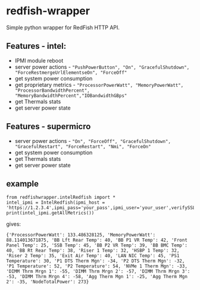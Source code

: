 # redfish-wrapper

Simple python wrapper for RedFish HTTP API.

## Features - intel:
- IPMI module reboot
- server power actions - `"PushPowerButton", "On", "GracefulShutdown", "ForceRestmergeUrlElementseOn", "ForceOff"`
- get system power consumption
- get proprietary metrics - `"ProcessorPowerWatt", "MemoryPowerWatt", "ProcessorBandwidthPercent", "MemoryBandwidthPercent","IOBandwidthGBps"`
- get Thermals stats
- get server power state

## Features - supermicro
- server power actions - `"On", "ForceOff", "GracefulShutdown", "GracefulRestart", "ForceRestart", "Nmi", "ForceOn"`
- get system power consumption
- get Thermals stats
- get server power state

## example

```
from redfishwrapper.intelRedfish import *
intel_ipmi = IntelRedfish(ipmi_host = 'https://1.2.3.4',ipmi_pass='your_pass',ipmi_user='your_user',verifySSL=False)
print(intel_ipmi.getAllMetrics())
```

gives:

```
{'ProcessorPowerWatt': 133.486328125, 'MemoryPowerWatt': 88.114013671875, 'BB Lft Rear Temp': 40, 'BB P1 VR Temp': 42, 'Front Panel Temp': 25, 'SSB Temp': 45, 'BB P2 VR Temp': 39, 'BB BMC Temp': 40, 'BB Rt Rear Temp': 38, 'Riser 1 Temp': 32, 'HSBP 1 Temp': 32, 'Riser 2 Temp': 35, 'Exit Air Temp': 40, 'LAN NIC Temp': 45, 'PS1 Temperature': 30, 'P1 DTS Therm Mgn': -34, 'P2 DTS Therm Mgn': -32, 'P1 Temperature': 52, 'P2 Temperature': 54, 'NVMe 1 Therm Mgn': -33, 'DIMM Thrm Mrgn 1': -55, 'DIMM Thrm Mrgn 2': -57, 'DIMM Thrm Mrgn 3': -53, 'DIMM Thrm Mrgn 4': -58, 'Agg Therm Mgn 1': -25, 'Agg Therm Mgn 2': -35, 'NodeTotalPower': 273}
```
